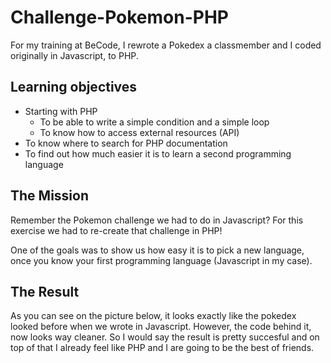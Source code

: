 # Challenge-Pokemon-PHP
For my training at BeCode, I rewrote a Pokedex a classmember and I coded originally in Javascript, to PHP.

## Learning objectives
* Starting with PHP
    * To be able to write a simple condition and a simple loop
    * To know how to access external resources (API)
* To know where to search for PHP documentation
* To find out how much easier it is to learn a second programming language

## The Mission
Remember the Pokemon challenge we had to do in Javascript? For this exercise we had to re-create that challenge in PHP!

One of the goals was to show us how easy it is to pick a new language, once you know your first programming language (Javascript in my case).

## The Result
As you can see on the picture below, it looks exactly like the pokedex looked before when we wrote in Javascript. However, the code behind it, now looks way cleaner. So I would say the result is pretty succesful and on top of that I already feel like PHP and I are going to be the best of friends.
